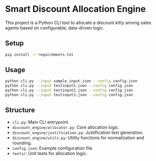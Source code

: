 # Smart Discount Allocation Engine

This project is a Python CLI tool to allocate a discount kitty among sales agents based on configurable, data-driven logic.

## Setup
```bash
pip install -r requirements.txt
```

## Usage
```bash
python cli.py --input sample_input.json --config config.json
python cli.py --input testinput1.json --config config.json
python cli.py --input testinput2.json --config config.json
python cli.py --input testinput3.json --config config.json
```

## Structure
- `cli.py`: Main CLI entrypoint.
- `discount_engine/allocator.py`: Core allocation logic.
- `discount_engine/justification.py`: Justification text generation.
- `discount_engine/utils.py`: Utility functions for normalization and rounding.
- `config.json`: Example configuration file.
- `tests/`: Unit tests for allocation logic.
